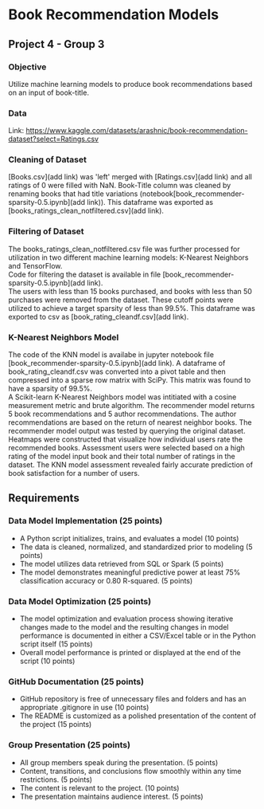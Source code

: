 # Book Recommendation Models
## Project 4 - Group 3

### Objective
Utilize machine learning models to produce book recommendations based on an input of book-title.  

### Data
Link: https://www.kaggle.com/datasets/arashnic/book-recommendation-dataset?select=Ratings.csv

### Cleaning of Dataset
[Books.csv](add link) was 'left' merged with [Ratings.csv](add link) and all ratings of 0 were filled with NaN.  Book-Title column was cleaned by renaming books that had title variations (notebook[book_recommender-sparsity-0.5.ipynb](add link)).  This dataframe was exported as [books_ratings_clean_notfiltered.csv](add link).

### Filtering of Dataset
The books_ratings_clean_notfiltered.csv file was further processed for utilization in two different machine learning models: K-Nearest Neighbors and TensorFlow.  
Code for filtering the dataset is available in file [book_recommender-sparsity-0.5.ipynb](add link).  
The users with less than 15 books purchased, and books with less than 50 purchases were removed from the dataset.  These cutoff points were utilized to achieve a target sparsity of less than 99.5%.  This dataframe was exported to csv as [book_rating_cleandf.csv](add link).

### K-Nearest Neighbors Model
The code of the KNN model is availabe in jupyter notebook file [book_recommender-sparsity-0.5.ipynb](add link).
A dataframe of book_rating_cleandf.csv was converted into a pivot table and then compressed into a sparse row matrix with SciPy. This matrix was found to have a sparsity of 99.5%.  
A Scikit-learn K-Nearest Neighbors model was intitiated with a cosine measurement metric and brute algorithm.  The recommender model returns 5 book recommendations and 5 author recommendations.  The author recommendations are based on the return of nearest neighbor books.  The recommender model output was tested by querying the original dataset.  Heatmaps were constructed that visualize how individual users rate the recommended books.  Assessment users were selected based on a high rating of the model input book and their total number of ratings in the dataset.  The KNN model assessment revealed fairly accurate prediction of book satisfaction for a number of users.  

## Requirements
### Data Model Implementation (25 points)
- A Python script initializes, trains, and evaluates a model (10 points)
- The data is cleaned, normalized, and standardized prior to modeling (5 points)
- The model utilizes data retrieved from SQL or Spark (5 points)
- The model demonstrates meaningful predictive power at least 75% classification accuracy or 0.80 R-squared. (5 points)
### Data Model Optimization (25 points)
- The model optimization and evaluation process showing iterative changes made to the model and the resulting changes in model performance is documented in either a CSV/Excel table or in the Python script itself (15 points)
- Overall model performance is printed or displayed at the end of the script (10 points)
### GitHub Documentation (25 points)
- GitHub repository is free of unnecessary files and folders and has an appropriate .gitignore in use (10 points)
- The README is customized as a polished presentation of the content of the project (15 points)
### Group Presentation (25 points)
- All group members speak during the presentation. (5 points)
- Content, transitions, and conclusions flow smoothly within any time restrictions. (5 points)
- The content is relevant to the project. (10 points)
- The presentation maintains audience interest. (5 points)
